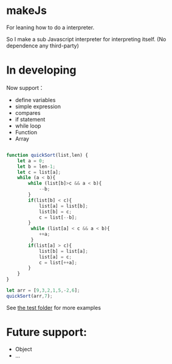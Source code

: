# makeJs

For leaning how to do a interpreter. 

So I make a sub Javascript interpreter for interpreting itself.
(No dependence any third-party)


# In developing

Now support：

* define variables
* simple expression
* compares
* if statement
* while loop
* Function
* Array

```js

function quickSort(list,len) {
    let a = 0;
    let b = len-1;
    let c = list[a];
    while (a < b){
        while (list[b]>c && a < b){
            --b;
        }
        if(list[b] < c){
            list[a] = list[b];
            list[b] = c;
            c = list[--b];
        }
         while (list[a] < c && a < b){
            ++a;
         }
        if(list[a] > c){
            list[b] = list[a];
            list[a] = c;
            c = list[++a];
        }
    }
}

let arr = [9,3,2,1,5,-2,6];
quickSort(arr,7);

```

See <a href="https://github.com/zuluoaaa/makeJs/tree/master/test">the test folder</a> for more examples
 
 # Future support:
 * Object
 * ...
 
 
 

